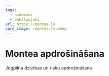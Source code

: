 ```yaml
---
tags:
  - uznemumi
  - pakalpojumi
url: https://montea.lv
card_image: /montea.lv.webp
---
```


# Montea apdrošināšana

Jēgpilna dzīvības un risku apdrošināšana
